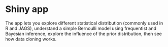 # Shiny app

The app lets you explore different statistical distribution (commonly used in R and JAGS), understand a simple Bernoulli model using frequentist and Bayesian inference, explore the influence of the prior distribution, then see how data cloning works.
